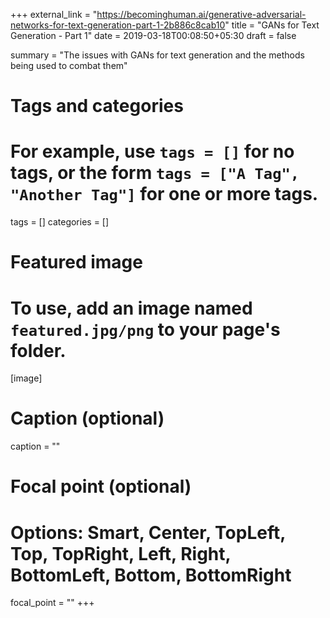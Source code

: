 +++
external_link = "https://becominghuman.ai/generative-adversarial-networks-for-text-generation-part-1-2b886c8cab10"
title = "GANs for Text Generation - Part 1"
date = 2019-03-18T00:08:50+05:30
draft = false

summary = "The issues with GANs for text generation and the methods being used to combat them"

# Tags and categories
# For example, use `tags = []` for no tags, or the form `tags = ["A Tag", "Another Tag"]` for one or more tags.
tags = []
categories = []

# Featured image
# To use, add an image named `featured.jpg/png` to your page's folder. 
[image]
  # Caption (optional)
  caption = ""

  # Focal point (optional)
  # Options: Smart, Center, TopLeft, Top, TopRight, Left, Right, BottomLeft, Bottom, BottomRight
  focal_point = ""
+++
